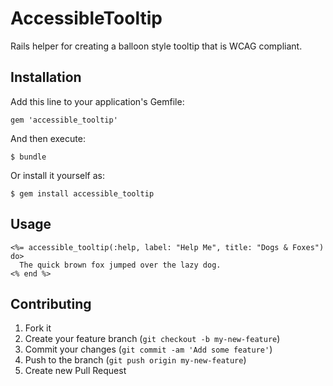 # AccessibleTooltip

Rails helper for creating a balloon style tooltip that is WCAG compliant.

## Installation

Add this line to your application's Gemfile:

    gem 'accessible_tooltip'

And then execute:

    $ bundle

Or install it yourself as:

    $ gem install accessible_tooltip

## Usage

    <%= accessible_tooltip(:help, label: "Help Me", title: "Dogs & Foxes") do>
      The quick brown fox jumped over the lazy dog.
    <% end %>

## Contributing

1. Fork it
2. Create your feature branch (`git checkout -b my-new-feature`)
3. Commit your changes (`git commit -am 'Add some feature'`)
4. Push to the branch (`git push origin my-new-feature`)
5. Create new Pull Request

